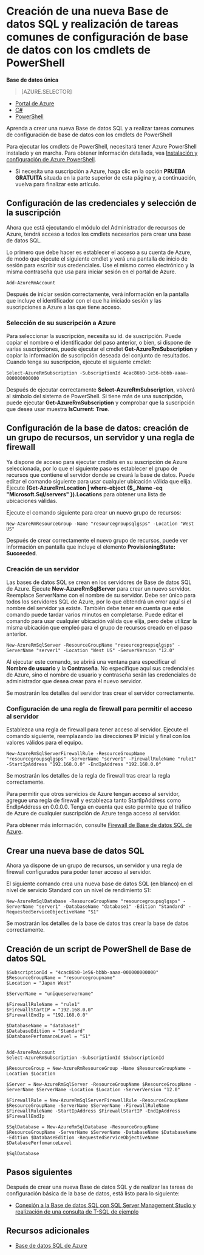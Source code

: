 <properties 
    pageTitle="Nueva configuración de Base de datos SQL con PowerShell | Microsoft Azure" 
    description="Aprenda a crear una nueva Base de datos SQL con PowerShell. Las tareas de configuración comunes de la base de datos pueden administrarse mediante los cmdlets de PowerShell." 
    keywords="creación de una nueva base de datos SQL,configuración de base de datos"
	services="sql-database" 
    documentationCenter="" 
    authors="stevestein" 
    manager="jeffreyg" 
    editor="cgronlun"/>

<tags
    ms.service="sql-database"
    ms.devlang="NA"
    ms.topic="hero-article"
    ms.tgt_pltfrm="powershell"
    ms.workload="data-management" 
    ms.date="01/20/2016"
    ms.author="sstein"/>

# Creación de una nueva Base de datos SQL y realización de tareas comunes de configuración de base de datos con los cmdlets de PowerShell 

**Base de datos única**

> [AZURE.SELECTOR]
- [Portal de Azure](sql-database-get-started.md)
- [C#](sql-database-get-started-csharp.md)
- [PowerShell](sql-database-get-started-powershell.md)


Aprenda a crear una nueva Base de datos SQL y a realizar tareas comunes de configuración de base de datos con los cmdlets de PowerShell


Para ejecutar los cmdlets de PowerShell, necesitará tener Azure PowerShell instalado y en marcha. Para obtener información detallada, vea [Instalación y configuración de Azure PowerShell](../powershell-install-configure.md).

- Si necesita una suscripción a Azure, haga clic en la opción **PRUEBA GRATUITA** situada en la parte superior de esta página y, a continuación, vuelva para finalizar este artículo.


## Configuración de las credenciales y selección de la suscripción

Ahora que está ejecutando el módulo del Administrador de recursos de Azure, tendrá acceso a todos los cmdlets necesarios para crear una base de datos SQL.

Lo primero que debe hacer es establecer el acceso a su cuenta de Azure, de modo que ejecute el siguiente cmdlet y verá una pantalla de inicio de sesión para escribir sus credenciales. Use el mismo correo electrónico y la misma contraseña que usa para iniciar sesión en el portal de Azure.

	Add-AzureRmAccount

Después de iniciar sesión correctamente, verá información en la pantalla que incluye el identificador con el que ha iniciado sesión y las suscripciones a Azure a las que tiene acceso.


### Selección de su suscripción a Azure

Para seleccionar la suscripción, necesita su id. de suscripción. Puede copiar el nombre o el identificador del paso anterior, o bien, si dispone de varias suscripciones, puede ejecutar el cmdlet **Get-AzureRmSubscription** y copiar la información de suscripción deseada del conjunto de resultados. Cuando tenga su suscripción, ejecute el siguiente cmdlet:

	Select-AzureRmSubscription -SubscriptionId 4cac86b0-1e56-bbbb-aaaa-000000000000

Después de ejecutar correctamente **Select-AzureRmSubscription**, volverá al símbolo del sistema de PowerShell. Si tiene más de una suscripción, puede ejecutar **Get-AzureRmSubscription** y comprobar que la suscripción que desea usar muestra **IsCurrent: True**.

## Configuración de la base de datos: creación de un grupo de recursos, un servidor y una regla de firewall

Ya dispone de acceso para ejecutar cmdlets en su suscripción de Azure seleccionada, por lo que el siguiente paso es establecer el grupo de recursos que contiene el servidor donde se creará la base de datos. Puede editar el comando siguiente para usar cualquier ubicación válida que elija. Ejecute **(Get-AzureRmLocation | where-object {$\_.Name -eq "Microsoft.Sql/servers" }).Locations** para obtener una lista de ubicaciones válidas.

Ejecute el comando siguiente para crear un nuevo grupo de recursos:

	New-AzureRmResourceGroup -Name "resourcegroupsqlgsps" -Location "West US"

Después de crear correctamente el nuevo grupo de recursos, puede ver información en pantalla que incluye el elemento **ProvisioningState: Succeeded**.


### Creación de un servidor 

Las bases de datos SQL se crean en los servidores de Base de datos SQL de Azure. Ejecute **New-AzureRmSqlServer** para crear un nuevo servidor. Reemplace ServerName con el nombre de su servidor. Debe ser único para todos los servidores SQL de Azure, por lo que obtendrá un error aquí si el nombre del servidor ya existe. También debe tener en cuenta que este comando puede tardar varios minutos en completarse. Puede editar el comando para usar cualquier ubicación válida que elija, pero debe utilizar la misma ubicación que empleó para el grupo de recursos creado en el paso anterior.

	New-AzureRmSqlServer -ResourceGroupName "resourcegroupsqlgsps" -ServerName "server1" -Location "West US" -ServerVersion "12.0"

Al ejecutar este comando, se abrirá una ventana para especificar el **Nombre de usuario** y la **Contraseña**. No especifique aquí sus credenciales de Azure, sino el nombre de usuario y contraseña serán las credenciales de administrador que desea crear para el nuevo servidor.

Se mostrarán los detalles del servidor tras crear el servidor correctamente.

### Configuración de una regla de firewall para permitir el acceso al servidor

Establezca una regla de firewall para tener acceso al servidor. Ejecute el comando siguiente, reemplazando las direcciones IP inicial y final con los valores válidos para el equipo.

	New-AzureRmSqlServerFirewallRule -ResourceGroupName "resourcegroupsqlgsps" -ServerName "server1" -FirewallRuleName "rule1" -StartIpAddress "192.168.0.0" -EndIpAddress "192.168.0.0"

Se mostrarán los detalles de la regla de firewall tras crear la regla correctamente.

Para permitir que otros servicios de Azure tengan acceso al servidor, agregue una regla de firewall y establezca tanto StartIpAddress como EndIpAddress en 0.0.0.0. Tenga en cuenta que esto permite que el tráfico de Azure de cualquier suscripción de Azure tenga acceso al servidor.

Para obtener más información, consulte [Firewall de Base de datos SQL de Azure](sql-database-firewall-configure.md).


## Crear una nueva base de datos SQL

Ahora ya dispone de un grupo de recursos, un servidor y una regla de firewall configurados para poder tener acceso al servidor.

El siguiente comando crea una nueva base de datos SQL (en blanco) en el nivel de servicio Standard con un nivel de rendimiento S1:


	New-AzureRmSqlDatabase -ResourceGroupName "resourcegroupsqlgsps" -ServerName "server1" -DatabaseName "database1" -Edition "Standard" -RequestedServiceObjectiveName "S1"


Se mostrarán los detalles de la base de datos tras crear la base de datos correctamente.

## Creación de un script de PowerShell de Base de datos SQL

    $SubscriptionId = "4cac86b0-1e56-bbbb-aaaa-000000000000"
    $ResourceGroupName = "resourcegroupname"
    $Location = "Japan West"
    
    $ServerName = "uniqueservername"
    
    $FirewallRuleName = "rule1"
    $FirewallStartIP = "192.168.0.0"
    $FirewallEndIp = "192.168.0.0"
    
    $DatabaseName = "database1"
    $DatabaseEdition = "Standard"
    $DatabasePerfomanceLevel = "S1"
    
    
    Add-AzureRmAccount
    Select-AzureRmSubscription -SubscriptionId $SubscriptionId
    
    $ResourceGroup = New-AzureRmResourceGroup -Name $ResourceGroupName -Location $Location
    
    $Server = New-AzureRmSqlServer -ResourceGroupName $ResourceGroupName -ServerName $ServerName -Location $Location -ServerVersion "12.0"
    
    $FirewallRule = New-AzureRmSqlServerFirewallRule -ResourceGroupName $ResourceGroupName -ServerName $ServerName -FirewallRuleName $FirewallRuleName -StartIpAddress $FirewallStartIP -EndIpAddress $FirewallEndIp
    
    $SqlDatabase = New-AzureRmSqlDatabase -ResourceGroupName $ResourceGroupName -ServerName $ServerName -DatabaseName $DatabaseName -Edition $DatabaseEdition -RequestedServiceObjectiveName $DatabasePerfomanceLevel
    
    $SqlDatabase
    


## Pasos siguientes
Después de crear una nueva Base de datos SQL y de realizar las tareas de configuración básica de la base de datos, está listo para lo siguiente:

- [Conexión a la Base de datos SQL con SQL Server Management Studio y realización de una consulta de T-SQL de ejemplo](sql-database-connect-query-ssms.md)


## Recursos adicionales

- [Base de datos SQL de Azure](https://azure.microsoft.com/documentation/services/sql-database/)

<!---HONumber=AcomDC_0302_2016-->